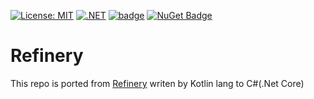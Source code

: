 [![License: MIT](https://img.shields.io/badge/License-MIT-yellow.svg)](https://opensource.org/licenses/MIT)
[![.NET](https://github.com/Jeongyong-park/Refinery.net/actions/workflows/coverage.yml/badge.svg)](https://github.com/Jeongyong-park/Refinery.net/actions/workflows/coverage.yml)
[![badge](https://img.shields.io/endpoint?url=https://gist.githubusercontent.com/Jeongyong-park/46a21aa154d4833498d6eb52ad79d6e1/raw/b19e5193425a4ea5cd3b290e7b06a02f54ca35fc/code-coverage.json)](https://github.com/Jeongyong-park/Refinery.net/actions/workflows/coverage.yml)
[![NuGet Badge](https://buildstats.info/nuget/Refinery)](https://www.nuget.org/packages/Refinery/)

# Refinery

This repo is ported from [Refinery](https://github.com/VorTECHsa/refinery) writen by Kotlin lang to C#(.Net Core)
